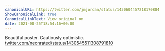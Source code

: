 ```yaml
---
canonicalURL: https://twitter.com/jmjordan/status/1430604457218170884
ShowCanonicalLink: true
CanonicalLinkText: View original on
date: 2021-08-25T18:54:16+00:00
---
```

Beautiful poster. Cautiously optimistic. [twitter.com/neonrated/status/1430545511308791810](https://twitter.com/neonrated/status/1430545511308791810)